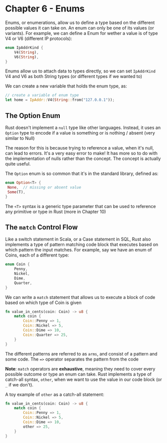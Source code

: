
# Chapter 6 - Enums

Enums, or enumerations, allow us to define a type based on the different possible values it can take on. An enum can only be one of its values (or variants). For example, we can define a Enum for wether a value is of type V4 or V6 (different IP protocols):

```Rust
enum IpAddrKind {
    V4(String),
    V6(String),
}
```

Enums allow us to attach data to types directly, so we can set `IpAddrKind` V4 and V6 as both String types (or different types if we wanted to)

We can create a new variable that holds the enum type, as:

```Rust
// create a variable of enum type
let home = IpAddr::V4(String::from("127.0.0.1"));
```

## The Option Enum

Rust doesn't implement a `null` type like other languages. Instead, it uses an `Option` type to encode if a value is something or is nothing / absent (very similar to Null)

The reason for this is because trying to reference a value, when it's null, can lead to errors. It's a very easy error to make! It has more so to do with the implementation of nulls rather than the concept. The concept is actually quite useful.

The `Option` enum is so common that it's in the standard library, defined as:

```Rust
enum Option<T> {
 None,  // missing or absent value
 Some(T),
}
```

The `<T>` syntax is a generic type parameter that can be used to reference any primitive or type in Rust (more in Chapter 10)

## The `match` Control Flow

Like a switch statement in Scala, or a Case statement in SQL, Rust also implements a type of pattern matching code block that executes based on which pattern the input matches. For example, say we have an enum of Coins, each of a different type:

```Rust
enum Coin {
    Penny,
    Nickel,
    Dime,
    Quarter,
}
```

We can write a `match` statement that allows us to execute a block of code based on which type of Coin is given

```Rust
fn value_in_cents(coin: Coin) -> u8 {
    match coin {
        Coin::Penny => 1,
        Coin::Nickel => 5,
        Coin::Dime => 10,
        Coin::Quarter => 25,
    }
}
```

The different patterns are referred to as `arms`, and consist of a pattern and some code. The `=>` operator separates the pattern from the code

**Note**: `match` operators are **exhaustive**, meaning they need to cover every possible outcome or type an enum can take. Rust implements a type of catch-all syntax, `other`, when we want to use the value in our code block (or `_` if we don't).

A toy example of `other` as a catch-all statement:

```Rust
fn value_in_cents(coin: Coin) -> u8 {
    match coin {
        Coin::Penny => 1,
        Coin::Nickel => 5,
        Coin::Dime => 10,
        other => 25,
    }
}
```
